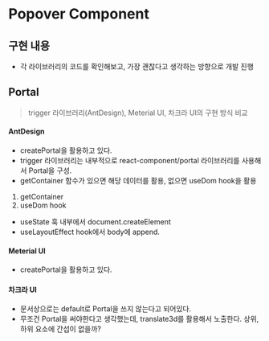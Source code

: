 # Popover Component
## 구현 내용
- 각 라이브러리의 코드를 확인해보고, 가장 괜찮다고 생각하는 방향으로 개발 진행

## Portal
> trigger 라이브러리(AntDesign), Meterial UI, 차크라 UI의 구현 방식 비교 

#### AntDesign
- createPortal을 활용하고 있다.
- trigger 라이브러리는 내부적으로 react-component/portal 라이브러리를 사용해서 Portal을 구성.
- getContainer 함수가 있으면 해당 데이터를 활용, 없으면 useDom hook을 활용
1. getContainer
2. useDom hook
- useState 훅 내부에서 document.createElement
- useLayoutEffect hook에서 body에 append.

#### Meterial UI
- createPortal을 활용하고 있다.

#### 차크라 UI
- 문서상으로는 default로 Portal을 쓰지 않는다고 되어있다.
- 무조건 Portal을 써야한다고 생각했는데, translate3d를 활용해서 노출한다. 상위, 하위 요소에 간섭이 없을까?
